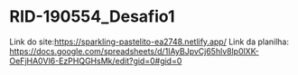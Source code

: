 # RID-190554_Desafio1

Link do site:https://sparkling-pastelito-ea2748.netlify.app/
Link da planilha: https://docs.google.com/spreadsheets/d/1IAyBJpvCj65hlv8lp0lXK-OeFjHA0Vl6-EzPHQGHsMk/edit?gid=0#gid=0

